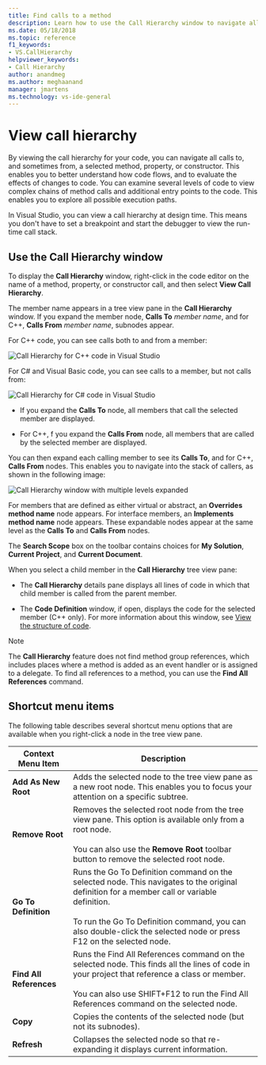 ```yaml
---
title: Find calls to a method
description: Learn how to use the Call Hierarchy window to navigate all calls to, and sometimes from, a selected method, property, or constructor.
ms.date: 05/18/2018
ms.topic: reference
f1_keywords:
- VS.CallHierarchy
helpviewer_keywords:
- Call Hierarchy
author: anandmeg
ms.author: meghaanand
manager: jmartens
ms.technology: vs-ide-general
---
```

# View call hierarchy


By viewing the call hierarchy for your code, you can navigate all calls to, and sometimes from, a selected method, property, or constructor. This enables you to better understand how code flows, and to evaluate the effects of changes to code. You can examine several levels of code to view complex chains of method calls and additional entry points to the code. This enables you to explore all possible execution paths.

In Visual Studio, you can view a call hierarchy at design time. This means you don't have to set a breakpoint and start the debugger to view the run-time call stack.

## Use the Call Hierarchy window

To display the **Call Hierarchy** window, right-click in the code editor on the name of a method, property, or constructor call, and then select **View Call Hierarchy**.

The member name appears in a tree view pane in the **Call Hierarchy** window. If you expand the member node, **Calls To** *member name*, and for C++, **Calls From** *member name*, subnodes appear.

For C++ code, you can see calls both to and from a member:

![Call Hierarchy for C++ code in Visual Studio](media/call-hierarchy-cpp.png)

For C# and Visual Basic code, you can see calls to a member, but not calls from:

![Call Hierarchy for C# code in Visual Studio](media/call-hierarchy-csharp.png)

- If you expand the **Calls To** node, all members that call the selected member are displayed.

- For C++, f you expand the **Calls From** node, all members that are called by the selected member are displayed.

You can then expand each calling member to see its **Calls To**, and for C++, **Calls From** nodes. This enables you to navigate into the stack of callers, as shown in the following image:

![Call Hierarchy window with multiple levels expanded](media/call-hierarchy-csharp-expanded.png)

For members that are defined as either virtual or abstract, an **Overrides method name** node appears. For interface members, an **Implements method name** node appears. These expandable nodes appear at the same level as the **Calls To** and **Calls From** nodes.

The **Search Scope** box on the toolbar contains choices for **My Solution**, **Current Project**, and **Current Document**.

When you select a child member in the **Call Hierarchy** tree view pane:

- The **Call Hierarchy** details pane displays all lines of code in which that child member is called from the parent member.

- The **Code Definition** window, if open, displays the code for the selected member (C++ only). For more information about this window, see [View the structure of code](../../ide/viewing-the-structure-of-code.md).

> [!NOTE]
> The **Call Hierarchy** feature does not find method group references, which includes places where a method is added as an event handler or is assigned to a delegate. To find all references to a method, you can use the **Find All References** command.

## Shortcut menu items

The following table describes several shortcut menu options that are available when you right-click a node in the tree view pane.

|Context Menu Item|Description|
| - |-----------------|
|**Add As New Root**|Adds the selected node to the tree view pane as a new root node. This enables you to focus your attention on a specific subtree.|
|**Remove Root**|Removes the selected root node from the tree view pane. This option is available only from a root node.<br /><br /> You can also use the **Remove Root** toolbar button to remove the selected root node.|
|**Go To Definition**|Runs the Go To Definition command on the selected node. This navigates to the original definition for a member call or variable definition.<br /><br /> To run the Go To Definition command, you can also double-click the selected node or press F12 on the selected node.|
|**Find All References**|Runs the Find All References command on the selected node. This finds all the lines of code in your project that reference a class or member.<br /><br /> You can also use SHIFT+F12 to run the Find All References command on the selected node.|
|**Copy**|Copies the contents of the selected node (but not its subnodes).|
|**Refresh**|Collapses the selected node so that re-expanding it displays current information.|
